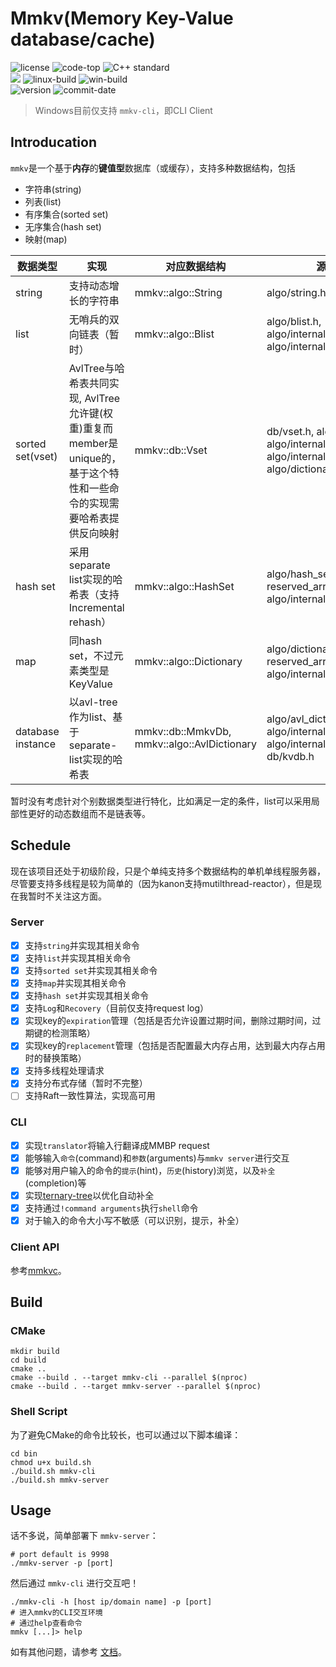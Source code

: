 # Mmkv(Memory Key-Value database/cache)
![license](https://img.shields.io/github/license/conzxy/mmkv) ![code-top](https://img.shields.io/github/languages/top/conzxy/mmkv) ![C++ standard](https://img.shields.io/badge/Standard-C%2B%2B14-red)  
![](https://img.shields.io/badge/Platform-Linux%20|%20Windows-blue) ![linux-build](https://img.shields.io/github/actions/workflow/status/conzxy/mmkv/cmake-linux.yml?label=Linux%20CI&logo=linux&logoColor=orange&style=flat-square) ![win-build](https://img.shields.io/github/actions/workflow/status/conzxy/mmkv/cmake-windows.yml?label=Win%20CI&logo=windows&logoColor=blue&style=flat-square)  
![version](https://img.shields.io/github/v/tag/conzxy/mmkv) ![commit-date](https://img.shields.io/github/last-commit/conzxy/mmkv)  

> Windows目前仅支持 `mmkv-cli`，即CLI Client

## Introducation
`mmkv`是一个基于**内存**的**键值型**数据库（或缓存），支持多种数据结构，包括
* 字符串(string)
* 列表(list)
* 有序集合(sorted set)
* 无序集合(hash set)
* 映射(map)

| 数据类型 | 实现 | 对应数据结构 | 源文件 |
|---|---|---|---|
| string | 支持动态增长的字符串 | mmkv::algo::String | algo/string.h |
| list | 无哨兵的双向链表（暂时）| mmkv::algo::Blist | algo/blist.h, algo/internal/bnode.h, algo/internal/blist_iterator.h |
| sorted set(vset) | AvlTree与哈希表共同实现, AvlTree允许键(权重)重复而member是unique的，基于这个特性和一些命令的实现需要哈希表提供反向映射| mmkv::db::Vset | db/vset.h, algo/avl_tree.h, algo/internal/avl\*.h, algo/internal/func_util.h, algo/dictionary.h |
| hash set | 采用separate list实现的哈希表（支持Incremental rehash） | mmkv::algo::HashSet | algo/hash_set.h, slist.h, reserved_array.h, hash\*.h, algo/internal/hash\*.h |  |
| map | 同hash set，不过元素类型是KeyValue | mmkv::algo::Dictionary | algo/dictionary.h, slist.h, reserved_array.h, hash\*.h, algo/internal/hash\*.h |
| database instance | 以avl-tree作为list、基于separate-list实现的哈希表 | mmkv::db::MmkvDb, mmkv::algo::AvlDictionary | algo/avl_dictionary.h, algo/internal/avl*.h, algo/internal/tree_hash*.h, db/kvdb.h |


暂时没有考虑针对个别数据类型进行特化，比如满足一定的条件，list可以采用局部性更好的动态数组而不是链表等。

## Schedule
现在该项目还处于初级阶段，只是个单纯支持多个数据结构的单机单线程服务器，
尽管要支持多线程是较为简单的（因为kanon支持mutilthread-reactor），但是现在我暂时不关注这方面。
### Server
- [x] 支持`string`并实现其相关命令
- [x] 支持`list`并实现其相关命令
- [x] 支持`sorted set`并实现其相关命令
- [x] 支持`map`并实现其相关命令
- [x] 支持`hash set`并实现其相关命令
- [x] 支持`Log`和`Recovery`（目前仅支持request log）
- [x] 实现key的`expiration`管理（包括是否允许设置过期时间，删除过期时间，过期键的检测策略）
- [x] 实现key的`replacement`管理（包括是否配置最大内存占用，达到最大内存占用时的替换策略）
- [x] 支持多线程处理请求
- [x] 支持分布式存储（暂时不完整）
- [ ] 支持Raft一致性算法，实现高可用

### CLI
- [x] 实现`translator`将输入行翻译成MMBP request
- [x] 能够输入`命令`(command)和`参数`(arguments)与`mmkv server`进行交互
- [x] 能够对用户输入的命令的`提示`(hint)，`历史`(history)浏览，以及`补全`(completion)等
- [x] 实现[ternary-tree](https://github.com/Conzxy/ternary-tree)以优化自动补全
- [x] 支持通过`!command arguments`执行`shell`命令
- [x] 对于输入的命令大小写不敏感（可以识别，提示，补全）

### Client API
参考[mmkvc](https://github.com/Conzxy/mmkvc)。

## Build
### CMake
```shell
mkdir build
cd build
cmake ..
cmake --build . --target mmkv-cli --parallel $(nproc)
cmake --build . --target mmkv-server --parallel $(nproc)
```

### Shell Script
为了避免CMake的命令比较长，也可以通过以下脚本编译：
```shell
cd bin
chmod u+x build.sh
./build.sh mmkv-cli
./build.sh mmkv-server
```

## Usage
话不多说，简单部署下 `mmkv-server`：

```shell
# port default is 9998
./mmkv-server -p [port]
```

然后通过 `mmkv-cli` 进行交互吧！

```shell
./mmkv-cli -h [host ip/domain name] -p [port]
# 进入mmkv的CLI交互环境
# 通过help查看命令
mmkv [...]> help
```

如有其他问题，请参考 [文档](https://conzxy.github.io/mmkv/)。
